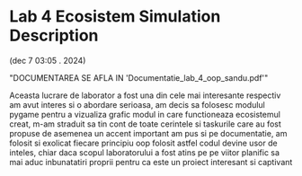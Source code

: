 
# Lab 4 Ecosistem Simulation Description

(dec 7 03:05 . 2024)

"DOCUMENTAREA SE AFLA IN 'Documentatie_lab_4_oop_sandu.pdf'"

Aceasta lucrare de laborator a fost una din cele mai interesante respectiv am avut interes si o abordare serioasa, am decis sa folosesc modulul pygame pentru a vizualiza grafic modul in care functioneaza ecosistemul creat, m-am straduit sa tin cont de toate cerintele si taskurile care au fost propuse de asemenea un accent important am pus si pe documentatie, am folosit si exolicat fiecare principiu oop folosit astfel codul devine usor de inteles, chiar daca scopul laboratorului a fost atins pe pe viitor planific sa mai aduc inbunatatiri proprii pentru ca este un proiect interesant si captivant


